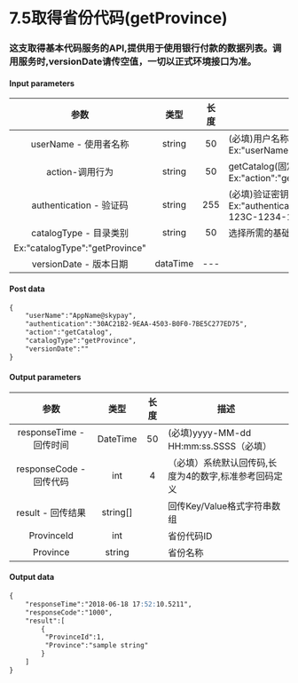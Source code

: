 # 7.5取得省份代码(getProvince)

### 这支取得基本代码服务的API,提供用于使用银行付款的数据列表。调用服务时,versionDate请传空值，一切以正式环境接口为准。

#### Input parameters
| 参数                        |    类型     | 长度    |描述|
| :-------------------------: | :-----------: |:-----:|--------------------------------|   
|userName - 使用者名称|string|50|(必填)用户名称，SkyPay提供 - Ex:"userName":"AppName@skypay"|
|action-调用行为|string|50|getCatalog(固定参数值)- Ex:"action":"getCatalog"|
|authentication  - 验证码|string |255|(必填)验证密钥 - Ex:"authentication":"E1234567-123C-1234-123F-A12345670"|
|catalogType - 目录类别|string|50|选择所需的基础代码类别
Ex:"catalogType":"getProvince"|
|versionDate - 版本日期|dataTime|---|


#### Post data

```md
{
	"userName":"AppName@skypay",
	"authentication":"30AC21B2-9EAA-4503-B0F0-7BE5C277ED75",
	"action":"getCatalog",
	"catalogType":"getProvince",
	"versionDate":""
}
```

#### Output parameters
| 参数                        |    类型     | 长度    |描述|
| :-------------------------: | :-----------: |:-----:|--------------------------------|   
|responseTime - 回传时间|DateTime|50|(必填)yyyy-MM-dd HH:mm:ss.SSSS（必填）|
|responseCode - 回传代码|int|4|（必填）系统默认回传码,长度为4的数字,标准参考回码定义|
|result - 回传结果|string[]||回传Key/Value格式字符串数组|
|ProvinceId|int||省份代码ID|
|Province|string||省份名称|

#### Output data
```md
{
    "responseTime":"2018-06-18 17:52:10.5211",
    "responseCode":"1000",
    "result":[
        {
         "ProvinceId":1,
		 "Province":"sample string"
        }
    ]
}
```